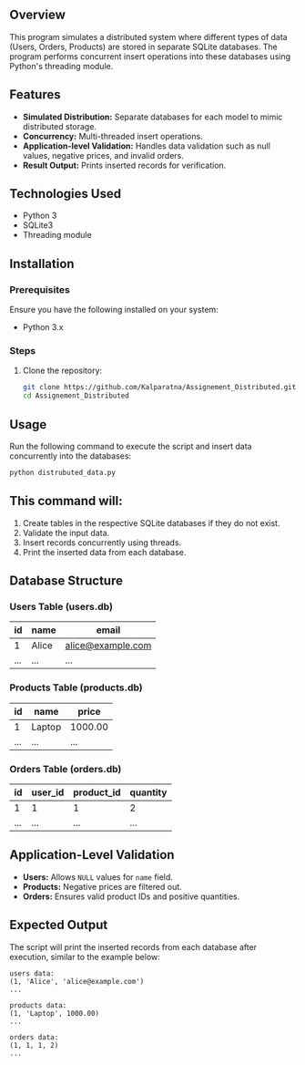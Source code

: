 

## Overview
This program simulates a distributed system where different types of data (Users, Orders, Products) are stored in separate SQLite databases. The program performs concurrent insert operations into these databases using Python's threading module.

## Features
- **Simulated Distribution:** Separate databases for each model to mimic distributed storage.
- **Concurrency:** Multi-threaded insert operations.
- **Application-level Validation:** Handles data validation such as null values, negative prices, and invalid orders.
- **Result Output:** Prints inserted records for verification.

## Technologies Used
- Python 3
- SQLite3
- Threading module

## Installation
### Prerequisites
Ensure you have the following installed on your system:
- Python 3.x

### Steps
1. Clone the repository:
   ```bash
   git clone https://github.com/Kalparatna/Assignement_Distributed.git
   cd Assignement_Distributed
   ```

## Usage
Run the following command to execute the script and insert data concurrently into the databases:

```bash
python distrubuted_data.py
```

## This command will:
1. Create tables in the respective SQLite databases if they do not exist.
2. Validate the input data.
3. Insert records concurrently using threads.
4. Print the inserted data from each database.

## Database Structure
### Users Table (users.db)
| id | name  | email            |
|----|-------|-----------------|
| 1  | Alice | alice@example.com|
| ...| ...   | ...              |

### Products Table (products.db)
| id | name       | price  |
|----|------------|--------|
| 1  | Laptop     | 1000.00|
| ...| ...        | ...    |

### Orders Table (orders.db)
| id | user_id | product_id | quantity |
|----|---------|------------|----------|
| 1  | 1       | 1          | 2        |
| ...| ...     | ...        | ...      |

## Application-Level Validation
- **Users:** Allows `NULL` values for `name` field.
- **Products:** Negative prices are filtered out.
- **Orders:** Ensures valid product IDs and positive quantities.

## Expected Output
The script will print the inserted records from each database after execution, similar to the example below:

```
users data:
(1, 'Alice', 'alice@example.com')
...

products data:
(1, 'Laptop', 1000.00)
...

orders data:
(1, 1, 1, 2)
...
```


